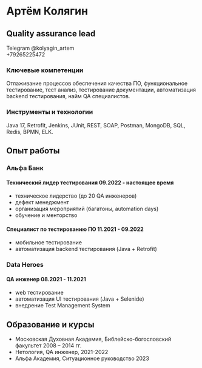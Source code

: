 # Артём Колягин

## Quality assurance lead

Telegram @kolyagin_artem <br>
+79265225472

### Ключевые компетенции
Отлаживание процессов обеспечения качества ПО,
функциональное тестирование, тест анализ, тестирование документации,
автоматизация backend тестирования, найм QA специалистов.

### Инструменты и технологии
Java 17, Retrofit, Jenkins, JUnit, REST, SOAP, Postman, MongoDB, SQL, Redis,
BPMN, ELK.

## Опыт работы

### Альфа Банк
#### Технический лидер тестирования 09.2022 - настоящее время
- техническое лидерство (до 20 QA инженеров)
- дефект менеджмент
- организация мероприятий (багатоны, automation days)
- обучение и менторство

#### Специалист по тестированию ПО 11.2021 - 09.2022
- мобильное тестирование
- автоматизация backend тестирования (Java + Retrofit)

### Data Heroes
#### QA инженер 08.2021 - 11.2021
- web тестирование
- автоматизация UI тестирования (Java + Selenide)
- внедрение Test Management System

## Образование и курсы
- Московская Духовная Академия, Библейско-богословский факультет 2008 – 2014 гг.
- Нетология, QA инженер, 2021-2022
- Альфа Академия, Ситуационное руководство 2023
